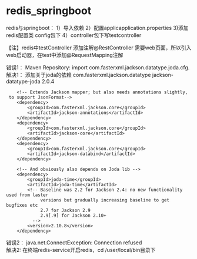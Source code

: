 # redis_springboot
redis与springboot：
1）导入依赖
2）配置applicapplication.properties
3)添加redis配置类 config包下
4）controller包下写testcontroller

【注】redis中testController 添加注解@RestController
      需要web页面，所以引入web启动器，在test中添加@RequestMapping注解

错误1：
Maven Repository: import com.fasterxml.jackson.datatype.joda.cfg.
解决1：
添加关于joda的依赖
  <dependency>
            <groupId>com.fasterxml.jackson.datatype</groupId>
            <artifactId>jackson-datatype-joda</artifactId>
            <version>2.0.4</version>
        </dependency>

        <!-- Extends Jackson mapper; but also needs annotations slightly,
     to support JsonFormat-->
        <dependency>
            <groupId>com.fasterxml.jackson.core</groupId>
            <artifactId>jackson-annotations</artifactId>
        </dependency>
        <dependency>
            <groupId>com.fasterxml.jackson.core</groupId>
            <artifactId>jackson-core</artifactId>
        </dependency>
        <dependency>
            <groupId>com.fasterxml.jackson.core</groupId>
            <artifactId>jackson-databind</artifactId>
        </dependency>

        <!-- And obviously also depends on Joda lib -->
        <dependency>
            <groupId>joda-time</groupId>
            <artifactId>joda-time</artifactId>
            <!-- Baseline was 2.2 for Jackson 2.4: no new functionality used from laster
                 versions but gradually increasing baseline to get bugfixes etc
                 2.7 for Jackson 2.9
                 2.9[.9] for Jackson 2.10+
              -->
            <version>2.10.8</version>
        </dependency>

错误2：
java.net.ConnectException: Connection refused  
解决2:
在终端redis-service开启redis，cd /user/local/bin目录下
